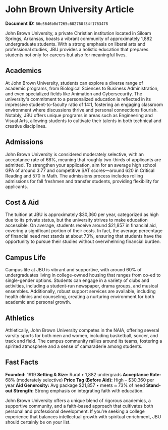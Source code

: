 # John Brown University Article

**Document ID:** `66e5646b0d7265c602760f34f1763478`

John Brown University, a private Christian institution located in Siloam Springs, Arkansas, boasts a vibrant community of approximately 1,882 undergraduate students. With a strong emphasis on liberal arts and professional studies, JBU provides a holistic education that prepares students not only for careers but also for meaningful lives.

## Academics
At John Brown University, students can explore a diverse range of academic programs, from Biological Sciences to Business Administration, and even specialized fields like Animation and Cybersecurity. The university's commitment to a personalized education is reflected in its impressive student-to-faculty ratio of 14:1, fostering an engaging classroom environment where discussions thrive and personal connections flourish. Notably, JBU offers unique programs in areas such as Engineering and Visual Arts, allowing students to cultivate their talents in both technical and creative disciplines.

## Admissions
John Brown University is considered moderately selective, with an acceptance rate of 68%, meaning that roughly two-thirds of applicants are admitted. To strengthen your application, aim for an average high school GPA of around 3.77 and competitive SAT scores—around 620 in Critical Reading and 570 in Math. The admissions process includes rolling admissions for fall freshmen and transfer students, providing flexibility for applicants.

## Cost & Aid
The tuition at JBU is approximately $30,360 per year, categorized as high due to its private status, but the university strives to make education accessible. On average, students receive around $21,857 in financial aid, covering a significant portion of their costs. In fact, the average percentage of financial need met stands at about 73%, ensuring that students have the opportunity to pursue their studies without overwhelming financial burden.

## Campus Life
Campus life at JBU is vibrant and supportive, with around 60% of undergraduates living in college-owned housing that ranges from co-ed to single-gender options. Students can engage in a variety of clubs and activities, including a student-run newspaper, drama groups, and musical ensembles. Additionally, robust support services are available, including health clinics and counseling, creating a nurturing environment for both academic and personal growth.

## Athletics
Athletically, John Brown University competes in the NAIA, offering several varsity sports for both men and women, including basketball, soccer, and track and field. The campus community rallies around its teams, fostering a spirited atmosphere and a sense of camaraderie among students.

## Fast Facts
**Founded:** 1919
**Setting & Size:** Rural • 1,882 undergrads
**Acceptance Rate:** 68% (moderately selective)
**Price Tag (Before Aid):** High – $30,360 per year
**Aid Generosity:** Avg package $21,857 • meets ≈ 73% of need
**Stand-out Strength:** Strong emphasis on integrating faith with education.

John Brown University offers a unique blend of rigorous academics, a supportive community, and a faith-based approach that cultivates both personal and professional development. If you’re seeking a college experience that balances intellectual growth with spiritual enrichment, JBU should certainly be on your list.
